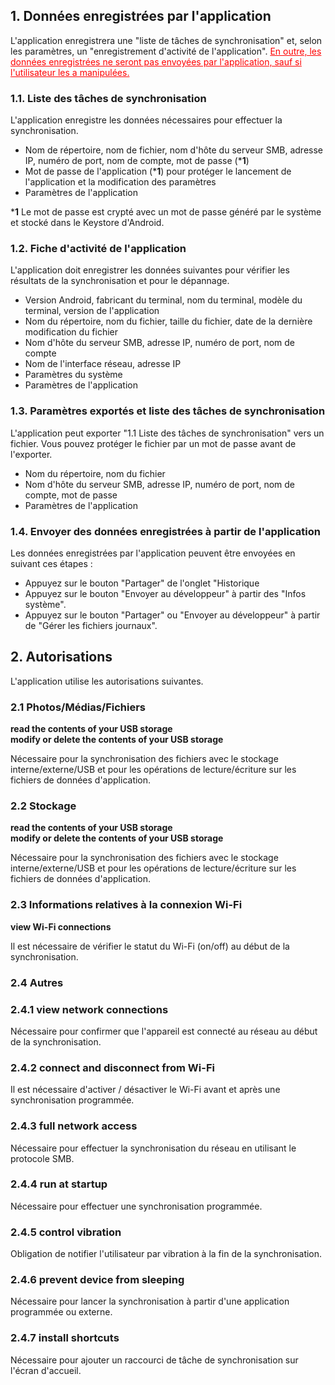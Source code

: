 ## 1. Données enregistrées par l'application

L'application enregistrera une "liste de tâches de synchronisation" et, selon les paramètres, un "enregistrement d'activité de l'application". <span style="color: red; "><u>En outre, les données enregistrées ne seront pas envoyées par l'application, sauf si l'utilisateur les a manipulées.</u></span>

### 1.1. Liste des tâches de synchronisation

L'application enregistre les données nécessaires pour effectuer la synchronisation.

- Nom de répertoire, nom de fichier, nom d'hôte du serveur SMB, adresse IP, numéro de port, nom de compte, mot de passe (***1**)
- Mot de passe de l'application (***1**) pour protéger le lancement de l'application et la modification des paramètres
- Paramètres de l'application

***1** Le mot de passe est crypté avec un mot de passe généré par le système et stocké dans le Keystore d'Android.

### 1.2. Fiche d'activité de l'application

L'application doit enregistrer les données suivantes pour vérifier les résultats de la synchronisation et pour le dépannage.

- Version Android, fabricant du terminal, nom du terminal, modèle du terminal, version de l'application
- Nom du répertoire, nom du fichier, taille du fichier, date de la dernière modification du fichier
- Nom d'hôte du serveur SMB, adresse IP, numéro de port, nom de compte
- Nom de l'interface réseau, adresse IP
- Paramètres du système
- Paramètres de l'application

### 1.3. Paramètres exportés et liste des tâches de synchronisation

L'application peut exporter "1.1 Liste des tâches de synchronisation" vers un fichier. Vous pouvez protéger le fichier par un mot de passe avant de l'exporter.

- Nom du répertoire, nom du fichier
- Nom d'hôte du serveur SMB, adresse IP, numéro de port, nom de compte, mot de passe
- Paramètres de l'application

### 1.4. Envoyer des données enregistrées à partir de l'application

Les données enregistrées par l'application peuvent être envoyées en suivant ces étapes :

- Appuyez sur le bouton "Partager" de l'onglet "Historique
- Appuyez sur le bouton "Envoyer au développeur" à partir des "Infos système".
- Appuyez sur le bouton "Partager" ou "Envoyer au développeur" à partir de "Gérer les fichiers journaux".

## 2. Autorisations

L'application utilise les autorisations suivantes.

### 2.1 Photos/Médias/Fichiers

**read the contents of your USB storage**  
**modify or delete the contents of your USB storage**

Nécessaire pour la synchronisation des fichiers avec le stockage interne/externe/USB et pour les opérations de lecture/écriture sur les fichiers de données d'application.

### 2.2 Stockage

**read the contents of your USB storage**  
**modify or delete the contents of your USB storage**

Nécessaire pour la synchronisation des fichiers avec le stockage interne/externe/USB et pour les opérations de lecture/écriture sur les fichiers de données d'application.

### 2.3 Informations relatives à la connexion Wi-Fi

**view Wi-Fi connections**

Il est nécessaire de vérifier le statut du Wi-Fi (on/off) au début de la synchronisation.

### 2.4 Autres

### 2.4.1 view network connections

Nécessaire pour confirmer que l'appareil est connecté au réseau au début de la synchronisation.

### 2.4.2 connect and disconnect from Wi-Fi

Il est nécessaire d'activer / désactiver le Wi-Fi avant et après une synchronisation programmée.

### 2.4.3 full network access

Nécessaire pour effectuer la synchronisation du réseau en utilisant le protocole SMB.

### 2.4.4 run at startup

Nécessaire pour effectuer une synchronisation programmée.

### 2.4.5 control vibration

Obligation de notifier l'utilisateur par vibration à la fin de la synchronisation.

### 2.4.6 prevent device from sleeping

Nécessaire pour lancer la synchronisation à partir d'une application programmée ou externe.

### 2.4.7 install shortcuts

Nécessaire pour ajouter un raccourci de tâche de synchronisation sur l'écran d'accueil.
